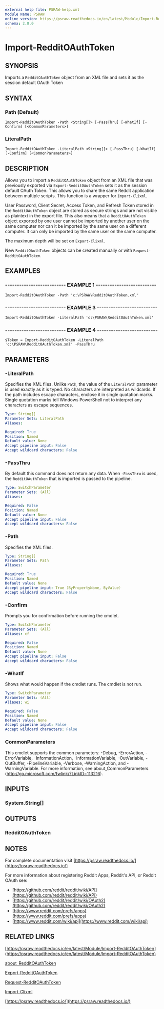 ```yaml
---
external help file: PSRAW-help.xml
Module Name: PSRAW
online version: https://psraw.readthedocs.io/en/latest/Module/Import-RedditOAuthToken
schema: 2.0.0
---
```


# Import-RedditOAuthToken

## SYNOPSIS
Imports a `RedditOAuthToken` object from an XML file and sets it as the session default OAuth Token

## SYNTAX

### Path (Default)
```
Import-RedditOAuthToken -Path <String[]> [-PassThru] [-WhatIf] [-Confirm] [<CommonParameters>]
```

### LiteralPath
```
Import-RedditOAuthToken -LiteralPath <String[]> [-PassThru] [-WhatIf] [-Confirm] [<CommonParameters>]
```

## DESCRIPTION
Allows you to import a `RedditOAuthToken` object from an XML file that was previously exported via `Export-RedditOAuthToken` sets it as the session default OAuth Token. This allows you to share the same Reddit application between multiple scripts. This function is a wrapper for `Import-Clixml`.

User Password, Client Secret, Access Token, and Refresh Token stored in the `RedditOAuthToken` object are stored as secure strings and are not visible as plaintext in the export file. This also means that a `RedditOAuthToken` object exported by one user cannot be imported by another user on the same computer nor can it be imported by the same user on a different computer. It can only be imported by the same user on the same computer.

The maximum depth will be set on `Export-Clixml`.

New `RedditOAuthToken` objects can be created manually or with `Request-RedditOAuthToken`.

## EXAMPLES

### -------------------------- EXAMPLE 1 --------------------------
```
Import-RedditOAuthToken -Path 'c:\PSRAW\RedditOAuthToken.xml'
```

### -------------------------- EXAMPLE 3 --------------------------
```
Import-RedditOAuthToken -LiteralPath 'c:\PSRAW\RedditOAuthToken.xml'
```

### -------------------------- EXAMPLE 4 --------------------------
```
$Token = Import-RedditOAuthToken -LiteralPath 'c:\PSRAW\RedditOAuthToken.xml' -PassThru
```

## PARAMETERS

### -LiteralPath
Specifies the XML files. Unlike `Path`, the value of the `LiteralPath` parameter is used exactly as it is typed. No characters are interpreted as wildcards. If the path includes escape characters, enclose it in single quotation marks. Single quotation marks tell Windows PowerShell not to interpret any characters as escape sequences.

```yaml
Type: String[]
Parameter Sets: LiteralPath
Aliases:

Required: True
Position: Named
Default value: None
Accept pipeline input: False
Accept wildcard characters: False
```

### -PassThru
By default this command does not return any data. When `-PassThru` is used, the `RedditOAuthToken` that is imported is passed to the pipeline.

```yaml
Type: SwitchParameter
Parameter Sets: (All)
Aliases:

Required: False
Position: Named
Default value: None
Accept pipeline input: False
Accept wildcard characters: False
```

### -Path
Specifies the XML files.

```yaml
Type: String[]
Parameter Sets: Path
Aliases:

Required: True
Position: Named
Default value: None
Accept pipeline input: True (ByPropertyName, ByValue)
Accept wildcard characters: False
```

### -Confirm
Prompts you for confirmation before running the cmdlet.

```yaml
Type: SwitchParameter
Parameter Sets: (All)
Aliases: cf

Required: False
Position: Named
Default value: None
Accept pipeline input: False
Accept wildcard characters: False
```

### -WhatIf
Shows what would happen if the cmdlet runs.
The cmdlet is not run.

```yaml
Type: SwitchParameter
Parameter Sets: (All)
Aliases: wi

Required: False
Position: Named
Default value: None
Accept pipeline input: False
Accept wildcard characters: False
```

### CommonParameters
This cmdlet supports the common parameters: -Debug, -ErrorAction, -ErrorVariable, -InformationAction, -InformationVariable, -OutVariable, -OutBuffer, -PipelineVariable, -Verbose, -WarningAction, and -WarningVariable. For more information, see about_CommonParameters (http://go.microsoft.com/fwlink/?LinkID=113216).

## INPUTS

### System.String[]

## OUTPUTS

### RedditOAuthToken

## NOTES
For complete documentation visit [https://psraw.readthedocs.io/](https://psraw.readthedocs.io/)

For more information about registering Reddit Apps, Reddit's API, or Reddit OAuth see:

* [https://github.com/reddit/reddit/wiki/API](https://github.com/reddit/reddit/wiki/API)
* [https://github.com/reddit/reddit/wiki/OAuth2](https://github.com/reddit/reddit/wiki/OAuth2)
* [https://www.reddit.com/prefs/apps](https://www.reddit.com/prefs/apps)
* [https://www.reddit.com/wiki/api](https://www.reddit.com/wiki/api)

## RELATED LINKS

[https://psraw.readthedocs.io/en/latest/Module/Import-RedditOAuthToken](https://psraw.readthedocs.io/en/latest/Module/Import-RedditOAuthToken)

[about_RedditOAuthToken](https://psraw.readthedocs.io/en/latest/Module/about_RedditOAuthToken)

[Export-RedditOAuthToken](https://psraw.readthedocs.io/en/latest/Module/Export-RedditOAuthToken)

[Request-RedditOAuthToken](https://psraw.readthedocs.io/en/latest/Module/Request-RedditOAuthToken)

[Import-Clixml](http://go.microsoft.com/fwlink/?LinkID=113340)

[https://psraw.readthedocs.io/](https://psraw.readthedocs.io/)
